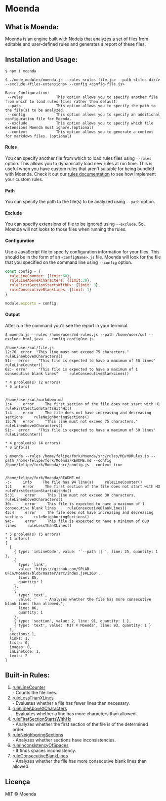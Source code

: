 # Moenda

## What is Moenda:

Moenda is an engine built with Nodejs that analyzes a set of files from editable and user-defined rules and generates a report of these files.

## Installation and Usage:

```
$ npm i moenda

$ ./node_modules/moenda.js --rules <rules-file.js> --path <files-dir/> --exclude <files-extensions> --config <config-file.js>
 
Basic Configuration:
 --rules               This option allows you to specify another file from which to load rules files rather then default. 
 --path                This option allows you to specify the path to the file(s) to be analyzed.
 --config              This option allows you to specify an additional configuration file for Moenda.
 --exclude             This option allows you to specify which file extensions Moenda must ignore.(optional)
 --context             This option allows you to generate a context for markdown files. (optional)
```
   
#### Rules
You can specify another file from which to load rules files using `--rules` option. This allows you to dynamically load new rules at run time. This is useful when you have custom rules that aren't suitable for being bundled with Moenda. Check it out our [rules documentation](https://github.com/SPLAB-UFCG/Moenda/blob/master/rules.md) to see how implement your custom rules.

#### Path
You can specify the path to the file(s) to be analyzed using `--path` option.

#### Exclude 
You can specify extensions of file to be ignored using `--exclude`. So, Moenda will not looks to those files when running the rules.


#### Configuration
Use a JavaScript file to specify configuration information for your files. This should be in the form of an `<configName>.js` file. Moenda will look for the file that you specified on the command line using `--config` option.


```js
const config = {
  ruleLineCounter: {limit:60},
  ruleLineAboveXCharacters: {limit:30},
  ruleFirstSectionStartsWithHx: {limit: 3},
  ruleConsecutiveBlankLines: {limit: 1}
}

module.exports = config;
```
#### Output
After run the command you'll see the report in your terminal.
```shell
$ moenda.js --rules /home/user/md-rules.js --path /home/user/sut --exclude html,java  --config configOne.js

/home/user/sut/file.js
12:76  error  "This line must not exceed 75 characters."     ruleLineAboveXCharacters()
51:-  error    "This file is expected to have a maximum of 50 lines"   ruleLineCounter()
62:- error     "This file is expected to have a maximum of 1 consecutive blank lines"     ruleConsecutiveBlankLines()

* 4 problem(s) (2 errors)
* 0 info(s)


/home/user/sut/markdown.md
1:4     error     The first section of the file does not start with H1     ruleFirstSectionStartsWithHx()
1:4     error     The file does not have increasing and decreasing sections     ruleNeighboringSections()
15:76   error     "This line must not exceed 75 characters."     ruleLineAboveXCharacters()
51:-  error    "This file is expected to have a maximum of 50 lines"   ruleLineCounter()

* 4 problem(s) (4 errors)
* 0 info(s)
  
$ moenda --rules /home/felipe/fork/Moenda/src/rules/MD/MDRules.js --path /home/felipe/fork/Moenda/README.md --config /home/felipe/fork/Moenda/src/config.js --context true


/home/felipe/fork/Moenda/README.md
-:-     info     The file has 94 line(s)     ruleLineCounter()
1:1     error     The first section of the file does not start with H3     ruleFirstSectionStartsWithHx()
5:31     error     This line must not exceed 30 characters.     ruleLineAboveXCharacters()
30:-     error     This file is expected to have a maximum of 1 consecutive blank lines     ruleConsecutiveBlankLines()
45:4     error     The file does not have increasing and decreasing sections     ruleNeighboringSections()
94:-     error     This file is expected to have a minimum of 600 lines     ruleLessThanXLines()

* 5 problem(s) (5 errors)
* 1 info(s)
{ 
  [
    { type: 'inLineCode', value: '`--path || ', line: 25, quantity: 1 },
    {
      type: 'link',
      value: 'https://github.com/SPLAB-UFCG/Moenda/blob/master/src/index.js#L260',
      line: 85,
      quantity: 1
    },
    {
      type: 'text',
      value: '    - Analyzes whether the file has more consecutive blank lines than allowed.',
      line: 86,
      quantity: 1
    },
    { type: 'section', value: 2, line: 91, quantity: 1 },
    { type: 'text', value: 'MIT © Moenda', line: 93, quantity: 1 }
  ],
  sections: 1,
  links: 1,
  lists: 0,
  images: 0,
  inLineCode: 1,
  texts: 2
}

```

## Built-in Rules:

  1. [ruleLineCounter](https://github.com/SPLAB-UFCG/Moenda/blob/master/src/index.js#L6)  
    - Counts the file lines.
  2. [ruleLessThanXLines](https://github.com/SPLAB-UFCG/Moenda/blob/master/src/index.js#L37)  
    - Evaluates whether a file has fewer lines than necessary.
  3. [ruleLineAboveXCharacters](https://github.com/SPLAB-UFCG/Moenda/blob/master/src/index.js#L68)    
    - Evaluates whether a line has more characters than allowed.
  4. [ruleFirstSectionStartsWithHx](https://github.com/SPLAB-UFCG/Moenda/blob/master/src/index.js#L103)    
    - Analyzes whether the first section of the file is of the determined order.
  5. [ruleNeighboringSections](https://github.com/SPLAB-UFCG/Moenda/blob/master/src/index.js#L159)  
    - Analyzes whether sections have inconsistencies.
  6. [ruleInconsistencyOfSpaces](https://github.com/SPLAB-UFCG/Moenda/blob/master/src/index.js#L209)  
    - It finds spaces inconsistency.
  7. [ruleConsecutiveBlankLines](https://github.com/SPLAB-UFCG/Moenda/blob/master/src/index.js#L260)  
    - Analyzes whether the file has more consecutive blank lines than allowed.




## Licença

MIT © Moenda
